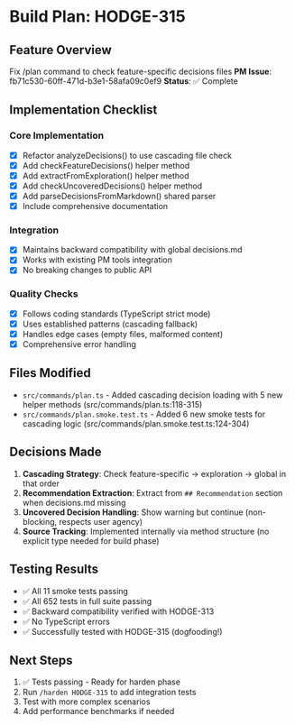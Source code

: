 # Build Plan: HODGE-315

## Feature Overview
Fix /plan command to check feature-specific decisions files
**PM Issue**: fb71c530-60ff-471d-b3e1-58afa09c0ef9
**Status**: ✅ Complete

## Implementation Checklist

### Core Implementation
- [x] Refactor analyzeDecisions() to use cascading file check
- [x] Add checkFeatureDecisions() helper method
- [x] Add extractFromExploration() helper method
- [x] Add checkUncoveredDecisions() helper method
- [x] Add parseDecisionsFromMarkdown() shared parser
- [x] Include comprehensive documentation

### Integration
- [x] Maintains backward compatibility with global decisions.md
- [x] Works with existing PM tools integration
- [x] No breaking changes to public API

### Quality Checks
- [x] Follows coding standards (TypeScript strict mode)
- [x] Uses established patterns (cascading fallback)
- [x] Handles edge cases (empty files, malformed content)
- [x] Comprehensive error handling

## Files Modified
- `src/commands/plan.ts` - Added cascading decision loading with 5 new helper methods (src/commands/plan.ts:118-315)
- `src/commands/plan.smoke.test.ts` - Added 6 new smoke tests for cascading logic (src/commands/plan.smoke.test.ts:124-304)

## Decisions Made
1. **Cascading Strategy**: Check feature-specific → exploration → global in that order
2. **Recommendation Extraction**: Extract from `## Recommendation` section when decisions.md missing
3. **Uncovered Decision Handling**: Show warning but continue (non-blocking, respects user agency)
4. **Source Tracking**: Implemented internally via method structure (no explicit type needed for build phase)

## Testing Results
- ✅ All 11 smoke tests passing
- ✅ All 652 tests in full suite passing
- ✅ Backward compatibility verified with HODGE-313
- ✅ No TypeScript errors
- ✅ Successfully tested with HODGE-315 (dogfooding!)

## Next Steps
1. ✅ Tests passing - Ready for harden phase
2. Run `/harden HODGE-315` to add integration tests
3. Test with more complex scenarios
4. Add performance benchmarks if needed
